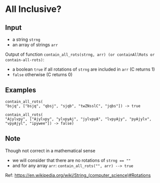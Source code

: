 # All Inclusive?

## Input

* a string `strng`
* an array of strings `arr`

Output of function `contain_all_rots(strng, arr) (or containAllRots or contain-all-rots)`:

* a boolean `true` if all rotations of `strng` are included in `arr` (C returns 1)
* `false` otherwise (C returns 0)

## Examples

    contain_all_rots(
    "bsjq", ["bsjq", "qbsj", "sjqb", "twZNsslC", "jqbs"]) -> true

    contain_all_rots(
    "Ajylvpy", ["Ajylvpy", "ylvpyAj", "jylvpyA", "lvpyAjy", "pyAjylv", "vpyAjyl", "ipywee"]) -> false)

## Note

Though not correct in a mathematical sense

* we will consider that there are no rotations of `strng == ""`
* and for any array `arr`: `contain_all_rots("", arr) --> true`

Ref: <https://en.wikipedia.org/wiki/String_(computer_science)#Rotations>
